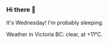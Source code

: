 ### Hi there :wave:

It's Wednesday! I'm probably sleeping.

Weather in Victoria BC: clear, at +11°C.
